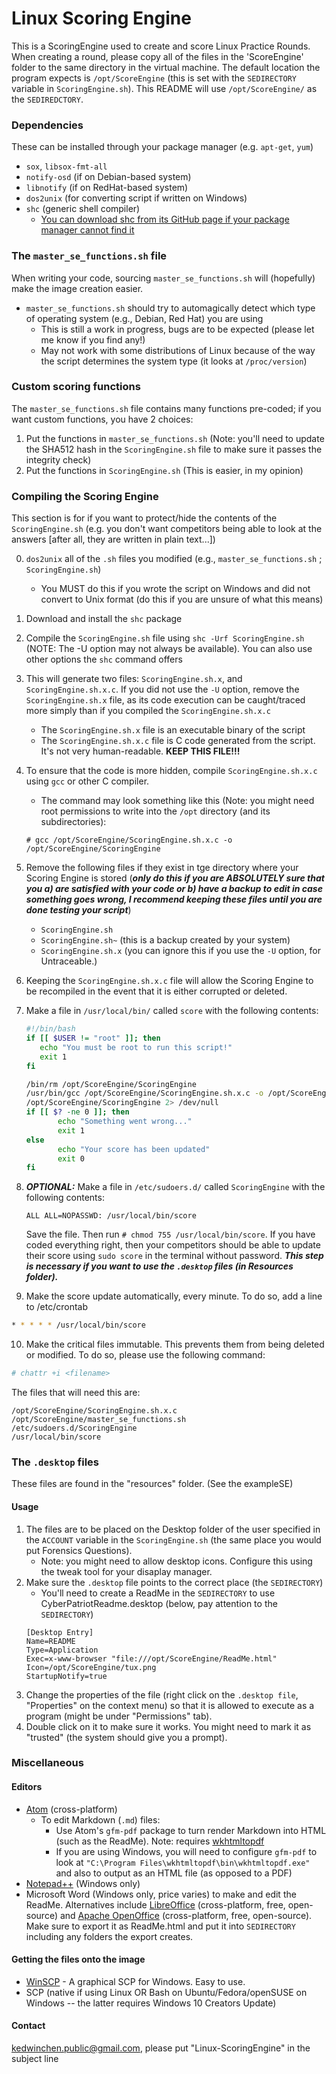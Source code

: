 # Linux Scoring Engine

This is a ScoringEngine used to create and score Linux Practice Rounds.
When creating a round, please copy all of the files in the 'ScoreEngine' folder to the same directory in the virtual machine. The default location the program expects is `/opt/ScoreEngine` (this is set with the `SEDIRECTORY` variable in `ScoringEngine.sh`). This README will use `/opt/ScoreEngine/` as the `SEDIREDCTORY`.

### Dependencies
These can be installed through your package manager (e.g. `apt-get`, `yum`)
- `sox`, `libsox-fmt-all`
- `notify-osd` (if on Debian-based system)
- `libnotify` (if on RedHat-based system)
- `dos2unix` (for converting script if written on Windows)
- `shc` (generic shell compiler)
    - [You can download shc from its GitHub page if your package manager cannot find it](https://github.com/neurobin/shc)

### The `master_se_functions.sh` file
When writing your code, sourcing `master_se_functions.sh` will (hopefully) make the image creation easier.
- `master_se_functions.sh` should try to automagically detect which type of operating system (e.g., Debian, Red Hat) you are using
    - This is still a work in progress, bugs are to be expected (please let me know if you find any!)
    - May not work with some distributions of Linux because of the way the script determines the system type (it looks at `/proc/version`)

### Custom scoring functions
The `master_se_functions.sh` file contains many functions pre-coded; if you want custom functions, you have 2 choices:

1. Put the functions in `master_se_functions.sh` (Note: you'll need to update the SHA512 hash in the `ScoringEngine.sh` file to make sure it passes the integrity check)
2. Put the functions in `ScoringEngine.sh` (This is easier, in my opinion)

### Compiling the Scoring Engine
This section is for if you want to protect/hide the contents of the `ScoringEngine.sh` (e.g. you don't want competitors being able to look at the answers [after all, they are written in plain text...])

0. `dos2unix` all of the `.sh` files you modified (e.g., `master_se_functions.sh` ; `ScoringEngine.sh`)
    - You MUST do this if you wrote the script on Windows and did not convert to Unix format (do this if you are unsure of what this means)
1. Download and install the `shc` package
2. Compile the `ScoringEngine.sh` file using `shc -Urf ScoringEngine.sh` (NOTE: The -U option may not always be available). You can also use other options the `shc` command offers
3. This will generate two files: `ScoringEngine.sh.x`, and `ScoringEngine.sh.x.c`. If you did not use the `-U` option, remove the `ScoringEngine.sh.x` file, as its code execution can be caught/traced more simply than if you compiled the `ScoringEngine.sh.x.c`
    - The `ScoringEngine.sh.x` file is an executable binary of the script
    - The `ScoringEngine.sh.x.c` file is C code generated from the script. It's not very human-readable. **KEEP THIS FILE!!!**
4. To ensure that the code is more hidden, compile `ScoringEngine.sh.x.c` using `gcc` or other C compiler.
    - The command may look something like this (Note: you might need root permissions to write into the `/opt` directory (and its subdirectories):

    ```
    # gcc /opt/ScoreEngine/ScoringEngine.sh.x.c -o /opt/ScoreEngine/ScoringEngine
    ```
5. Remove the following files if they exist in tge directory where your Scoring Engine is stored (***only do this if you are ABSOLUTELY sure that you a) are satisfied with your code or b) have a backup to edit in case something goes wrong, I recommend keeping these files until you are done testing your script***)
    - `ScoringEngine.sh`
    - `ScoringEngine.sh~` (this is a backup created by your system)
    - `ScoringEngine.sh.x` (you can ignore this if you use the `-U` option, for Untraceable.)
6. Keeping the `ScoringEngine.sh.x.c` file will allow the Scoring Engine to be recompiled in the event that it is either corrupted or deleted.
7. Make a file in `/usr/local/bin/` called `score` with the following contents:

    ```bash
    #!/bin/bash
    if [[ $USER != "root" ]]; then
       echo "You must be root to run this script!"
       exit 1
    fi

    /bin/rm /opt/ScoreEngine/ScoringEngine
    /usr/bin/gcc /opt/ScoreEngine/ScoringEngine.sh.x.c -o /opt/ScoreEngine/ScoringEngine
    /opt/ScoreEngine/ScoringEngine 2> /dev/null
    if [[ $? -ne 0 ]]; then
           echo "Something went wrong..."
           exit 1
    else
           echo "Your score has been updated"
           exit 0
    fi
    ```

8. ***OPTIONAL:*** Make a file in `/etc/sudoers.d/` called `ScoringEngine` with the following contents:

    ```
    ALL ALL=NOPASSWD: /usr/local/bin/score
    ```

    Save the file. Then run `# chmod 755 /usr/local/bin/score`. If you have coded everything right, then your competitors should be able to update their score using `sudo score` in the terminal without password. ***This step is necessary if you want to use the `.desktop` files (in Resources folder).***
9. Make the score update automatically, every minute.
 To do so, add a line to /etc/crontab
 ```bash
 * * * * * /usr/local/bin/score
 ```
10. Make the critical files immutable. This prevents them from being deleted or modified.
 To do so, please use the following command:
 ```bash
 # chattr +i <filename>
 ```
 The files that will need this are:
 ```
 /opt/ScoreEngine/ScoringEngine.sh.x.c
 /opt/ScoreEngine/master_se_functions.sh
 /etc/sudoers.d/ScoringEngine
 /usr/local/bin/score
 ```

### The `.desktop` files
These files are found in the "resources" folder. (See the exampleSE)
#### Usage
1. The files are to be placed on the Desktop folder of the user specified in the `ACCOUNT` variable in the `ScoringEngine.sh` (the same place you would put Forensics Questions).
    - Note: you might need to allow desktop icons. Configure this using the tweak tool for your disaplay manager.
2. Make sure the `.desktop` file points to the correct place (the `SEDIRECTORY`)
    - You'll need to create a ReadMe in the `SEDIRECTORY` to use CyberPatriotReadme.desktop (below, pay attention to the `SEDIRECTORY`)
    ```
    [Desktop Entry]
    Name=README
    Type=Application
    Exec=x-www-browser "file:///opt/ScoreEngine/ReadMe.html"
    Icon=/opt/ScoreEngine/tux.png
    StartupNotify=true
    ```
3. Change the properties of the file (right click on the `.desktop file`, "Properties" on the context menu) so that it is allowed to execute as a program (might be under "Permissions" tab).
4. Double click on it to make sure it works. You might need to mark it as "trusted" (the system should give you a prompt).

### Miscellaneous
#### Editors
- [Atom](https://atom.io) (cross-platform)
  - To edit Markdown (`.md`) files:
    - Use Atom's `gfm-pdf` package to turn render Markdown into HTML (such as the ReadMe). Note: requires [wkhtmltopdf](https://wkhtmltopdf.org/)
    - If you are using Windows, you will need to configure `gfm-pdf` to look at `"C:\Program Files\wkhtmltopdf\bin\wkhtmltopdf.exe"` and also to output as an HTML file (as opposed to a PDF)
- [Notepad++](https://notepad-plus-plus.org/) (Windows only)
- Microsoft Word (Windows only, price varies) to make and edit the ReadMe. Alternatives include [LibreOffice](https://www.libreoffice.org/) (cross-platform, free, open-source) and [Apache OpenOffice](https://www.openoffice.org/) (cross-platform, free, open-source). Make sure to export it as ReadMe.html and put it into `SEDIRECTORY` including any folders the export creates.

#### Getting the files onto the image
- [WinSCP](https://winscp.net/eng/index.php) - A graphical SCP for Windows. Easy to use.
- SCP (native if using Linux OR Bash on Ubuntu/Fedora/openSUSE on Windows -- the latter requires Windows 10 Creators Update)

#### Contact
kedwinchen.public@gmail.com, please put "Linux-ScoringEngine" in the subject line
